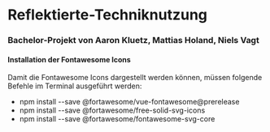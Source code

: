 # Reflektierte-Techniknutzung
### Bachelor-Projekt von Aaron Kluetz, Mattias Holand, Niels Vagt

#### Installation der Fontawesome Icons 

Damit die Fontawesome Icons dargestellt werden können, müssen folgende Befehle im Terminal ausgeführt werden: 

+ npm install --save @fortawesome/vue-fontawesome@prerelease
+ npm install --save @fortawesome/free-solid-svg-icons
+ npm install --save @fortawesome/fontawesome-svg-core
